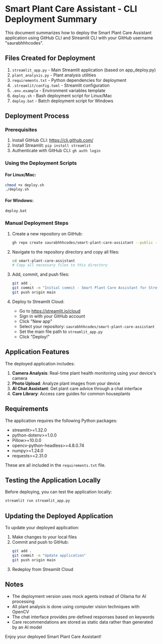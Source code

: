 # Smart Plant Care Assistant - CLI Deployment Summary

This document summarizes how to deploy the Smart Plant Care Assistant application using GitHub CLI and Streamlit CLI with your GitHub username "saurabhhhcodes".

## Files Created for Deployment

1. `streamlit_app.py` - Main Streamlit application (based on app_deploy.py)
2. `plant_analysis.py` - Plant analysis utilities
3. `requirements.txt` - Python dependencies for deployment
4. `.streamlit/config.toml` - Streamlit configuration
5. `.env.example` - Environment variables template
6. `deploy.sh` - Bash deployment script for Linux/Mac
7. `deploy.bat` - Batch deployment script for Windows

## Deployment Process

### Prerequisites

1. Install GitHub CLI: https://cli.github.com/
2. Install Streamlit: `pip install streamlit`
3. Authenticate with GitHub CLI: `gh auth login`

### Using the Deployment Scripts

#### For Linux/Mac:
```bash
chmod +x deploy.sh
./deploy.sh
```

#### For Windows:
```cmd
deploy.bat
```

### Manual Deployment Steps

1. Create a new repository on GitHub:
   ```bash
   gh repo create saurabhhhcodes/smart-plant-care-assistant --public --clone
   ```

2. Navigate to the repository directory and copy all files:
   ```bash
   cd smart-plant-care-assistant
   # Copy all necessary files to this directory
   ```

3. Add, commit, and push files:
   ```bash
   git add .
   git commit -m "Initial commit - Smart Plant Care Assistant for Streamlit Cloud"
   git push origin main
   ```

4. Deploy to Streamlit Cloud:
   - Go to https://streamlit.io/cloud
   - Sign in with your GitHub account
   - Click "New app"
   - Select your repository: `saurabhhhcodes/smart-plant-care-assistant`
   - Set the main file path to `streamlit_app.py`
   - Click "Deploy!"

## Application Features

The deployed application includes:

1. **Camera Analysis**: Real-time plant health monitoring using your device's camera
2. **Photo Upload**: Analyze plant images from your device
3. **AI Chat Assistant**: Get plant care advice through a chat interface
4. **Care Library**: Access care guides for common houseplants

## Requirements

The application requires the following Python packages:
- streamlit>=1.32.0
- python-dotenv>=1.0.0
- Pillow>=10.0.0
- opencv-python-headless>=4.8.0.74
- numpy>=1.24.0
- requests>=2.31.0

These are all included in the `requirements.txt` file.

## Testing the Application Locally

Before deploying, you can test the application locally:

```bash
streamlit run streamlit_app.py
```

## Updating the Deployed Application

To update your deployed application:

1. Make changes to your local files
2. Commit and push to GitHub:
   ```bash
   git add .
   git commit -m "Update application"
   git push origin main
   ```
3. Redeploy from Streamlit Cloud

## Notes

- The deployment version uses mock agents instead of Ollama for AI processing
- All plant analysis is done using computer vision techniques with OpenCV
- The chat interface provides pre-defined responses based on keywords
- Care recommendations are stored as static data rather than generated by an AI model

Enjoy your deployed Smart Plant Care Assistant!